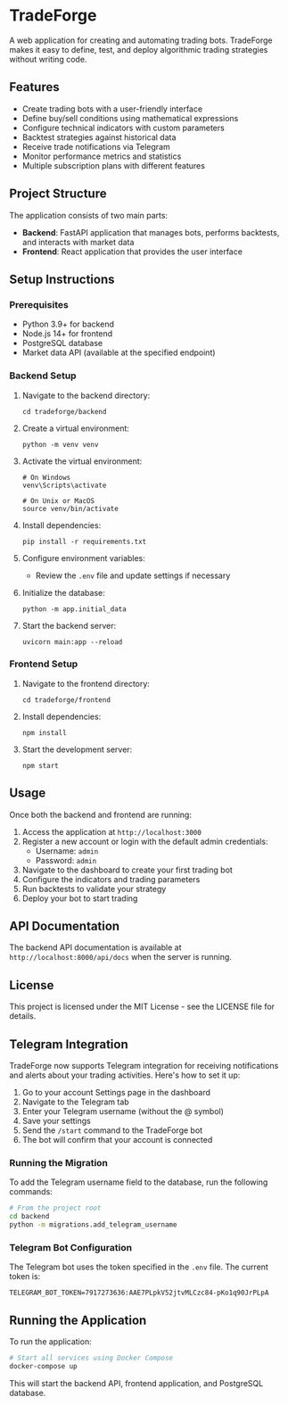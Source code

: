 # TradeForge

A web application for creating and automating trading bots. TradeForge makes it easy to define, test, and deploy algorithmic trading strategies without writing code.

## Features

- Create trading bots with a user-friendly interface
- Define buy/sell conditions using mathematical expressions
- Configure technical indicators with custom parameters
- Backtest strategies against historical data
- Receive trade notifications via Telegram
- Monitor performance metrics and statistics
- Multiple subscription plans with different features

## Project Structure

The application consists of two main parts:

- **Backend**: FastAPI application that manages bots, performs backtests, and interacts with market data
- **Frontend**: React application that provides the user interface

## Setup Instructions

### Prerequisites

- Python 3.9+ for backend
- Node.js 14+ for frontend
- PostgreSQL database
- Market data API (available at the specified endpoint)

### Backend Setup

1. Navigate to the backend directory:
   ```
   cd tradeforge/backend
   ```

2. Create a virtual environment:
   ```
   python -m venv venv
   ```

3. Activate the virtual environment:
   ```
   # On Windows
   venv\Scripts\activate
   
   # On Unix or MacOS
   source venv/bin/activate
   ```

4. Install dependencies:
   ```
   pip install -r requirements.txt
   ```

5. Configure environment variables:
   - Review the `.env` file and update settings if necessary

6. Initialize the database:
   ```
   python -m app.initial_data
   ```

7. Start the backend server:
   ```
   uvicorn main:app --reload
   ```

### Frontend Setup

1. Navigate to the frontend directory:
   ```
   cd tradeforge/frontend
   ```

2. Install dependencies:
   ```
   npm install
   ```

3. Start the development server:
   ```
   npm start
   ```

## Usage

Once both the backend and frontend are running:

1. Access the application at `http://localhost:3000`
2. Register a new account or login with the default admin credentials:
   - Username: `admin`
   - Password: `admin`
3. Navigate to the dashboard to create your first trading bot
4. Configure the indicators and trading parameters
5. Run backtests to validate your strategy
6. Deploy your bot to start trading

## API Documentation

The backend API documentation is available at `http://localhost:8000/api/docs` when the server is running.

## License

This project is licensed under the MIT License - see the LICENSE file for details.

## Telegram Integration

TradeForge now supports Telegram integration for receiving notifications and alerts about your trading activities. Here's how to set it up:

1. Go to your account Settings page in the dashboard
2. Navigate to the Telegram tab
3. Enter your Telegram username (without the @ symbol)
4. Save your settings
5. Send the `/start` command to the TradeForge bot
6. The bot will confirm that your account is connected

### Running the Migration

To add the Telegram username field to the database, run the following commands:

```bash
# From the project root
cd backend
python -m migrations.add_telegram_username
```

### Telegram Bot Configuration

The Telegram bot uses the token specified in the `.env` file. The current token is:

```
TELEGRAM_BOT_TOKEN=7917273636:AAE7PLpkV52jtvMLCzc84-pKo1q90JrPLpA
```

## Running the Application

To run the application:

```bash
# Start all services using Docker Compose
docker-compose up
```

This will start the backend API, frontend application, and PostgreSQL database. 